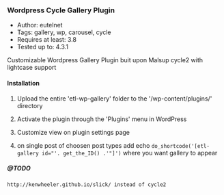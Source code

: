 ### Wordpress Cycle Gallery Plugin
* Author: eutelnet
* Tags: gallery, wp, carousel, cycle
* Requires at least: 3.8
* Tested up to: 4.3.1

Customizable Wordpress Gallery Plugin buit upon Malsup cycle2 with lightcase support

#### Installation

1. Upload the entire 'etl-wp-gallery' folder to the '/wp-content/plugins/' directory
2. Activate the plugin through the 'Plugins' menu in WordPress
3. Customize view on plugin settings page

4. on single post of choosen post types add echo `do_shortcode('[etl-gallery id="'. get_the_ID() .'"]')` where you want gallery to appear

##### @TODO
```
http://kenwheeler.github.io/slick/ instead of cycle2
```
